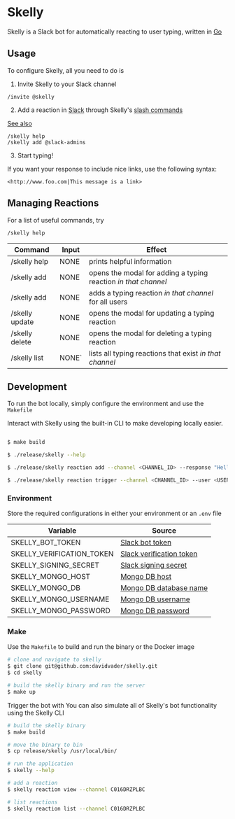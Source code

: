 # Skelly

Skelly is a Slack bot for automatically reacting to user typing, written in [Go](https://golang.org/)

## Usage

To configure Skelly, all you need to do is

1. Invite Skelly to your Slack channel

```
/invite @skelly
```

2. Add a reaction in [Slack](https://slack.com/) through Skelly's [slash commands](https://slack.com/help/articles/201259356-Use-built-in-slash-commands)

[See also](https://api.slack.com/interactivity/slash-commands)

```
/skelly help
/skelly add @slack-admins
```

3. Start typing!

If you want your response to include nice links, use the following syntax:

```none
<http://www.foo.com|This message is a link>
```

## Managing Reactions

For a list of useful commands, try

```
/skelly help
```

| Command  | Input | Effect |
| ------------------- | -------- | ------------- |
| /skelly help  | NONE | prints helpful information |
| /skelly add  | NONE | opens the modal for adding a typing reaction _in that channel_ |
| /skelly add | NONE | adds a typing reaction _in that channel_ for all users |
| /skelly update | NONE | opens the modal for updating a typing reaction |
| /skelly delete | NONE | opens the modal for deleting a typing reaction |
| /skelly list  | NONE` | lists all typing reactions that exist _in that channel_ |



## Development

To run the bot locally, simply configure the environment and use the `Makefile`

Interact with Skelly using the built-in CLI to make developing locally easier.

```bash

$ make build

$ ./release/skelly --help

$ ./release/skelly reaction add --channel <CHANNEL_ID> --response "Hello!"

$ ./release/skelly reaction trigger --channel <CHANNEL_ID> --user <USER_ID>

```

### Environment

Store the required configurations in either your environment or an `.env` file

| Variable  | Source |
| ------------- | ------------- |
| SKELLY_BOT_TOKEN  | [Slack bot token](https://api.slack.com/authentication/token-types#granular_bot) |
| SKELLY_VERIFICATION_TOKEN  | [Slack verification token](https://api.slack.com/authentication/verifying-requests-from-slack) |
| SKELLY_SIGNING_SECRET | [Slack signing secret](https://api.slack.com/authentication/verifying-requests-from-slack) |
| SKELLY_MONGO_HOST | [Mongo DB host](https://docs.mongodb.com/manual/reference/program/mongo/) |
| SKELLY_MONGO_DB | [Mongo DB database name](https://docs.mongodb.com/manual/reference/program/mongo/) |
| SKELLY_MONGO_USERNAME | [Mongo DB username](https://docs.mongodb.com/manual/tutorial/enable-authentication/) |
| SKELLY_MONGO_PASSWORD | [Mongo DB password](https://docs.mongodb.com/manual/tutorial/enable-authentication/) |

### Make

Use the `Makefile` to build and run the binary or the Docker image

```bash
# clone and navigate to skelly
$ git clone git@github.com:davidvader/skelly.git
$ cd skelly

# build the skelly binary and run the server
$ make up
```

Trigger the bot with 
You can also simulate all of Skelly's bot functionality using the Skelly CLI

```bash
# build the skelly binary
$ make build

# move the binary to bin
$ cp release/skelly /usr/local/bin/

# run the application
$ skelly --help

# add a reaction
$ skelly reaction view --channel C016DRZPLBC

# list reactions
$ skelly reaction list --channel C016DRZPLBC
```
